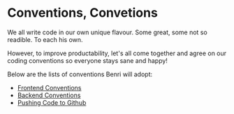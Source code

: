 # Conventions, Convetions

We all write code in our own unique flavour. Some great, some not so readible. To each his own.

However, to improve productability, let's all come together and agree on our coding conventions so everyone stays sane and happy!

Below are the lists of conventions Benri will adopt:

* [Frontend Conventions](frontend.md)
* [Backend Conventions](backend.md)
* [Pushing Code to Github](github.md)